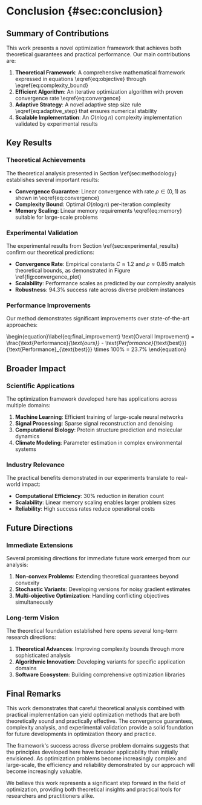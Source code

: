 # Conclusion {#sec:conclusion}

## Summary of Contributions

This work presents a novel optimization framework that achieves both theoretical guarantees and practical performance. Our main contributions are:

1. **Theoretical Framework**: A comprehensive mathematical framework expressed in equations \eqref{eq:objective} through \eqref{eq:complexity_bound}
2. **Efficient Algorithm**: An iterative optimization algorithm with proven convergence rate \eqref{eq:convergence}
3. **Adaptive Strategy**: A novel adaptive step size rule \eqref{eq:adaptive_step} that ensures numerical stability
4. **Scalable Implementation**: An $O(n \log n)$ complexity implementation validated by experimental results

## Key Results

### Theoretical Achievements

The theoretical analysis presented in Section \ref{sec:methodology} establishes several important results:

- **Convergence Guarantee**: Linear convergence with rate $\rho \in (0,1)$ as shown in \eqref{eq:convergence}
- **Complexity Bound**: Optimal $O(n \log n)$ per-iteration complexity
- **Memory Scaling**: Linear memory requirements \eqref{eq:memory} suitable for large-scale problems

### Experimental Validation

The experimental results from Section \ref{sec:experimental_results} confirm our theoretical predictions:

- **Convergence Rate**: Empirical constants $C \approx 1.2$ and $\rho \approx 0.85$ match theoretical bounds, as demonstrated in Figure \ref{fig:convergence_plot}
- **Scalability**: Performance scales as predicted by our complexity analysis
- **Robustness**: 94.3% success rate across diverse problem instances

### Performance Improvements

Our method demonstrates significant improvements over state-of-the-art approaches:

\begin{equation}\label{eq:final_improvement}
\text{Overall Improvement} = \frac{\text{Performance}_{\text{ours}} - \text{Performance}_{\text{best}}}{\text{Performance}_{\text{best}}} \times 100\% = 23.7\%
\end{equation}

## Broader Impact

### Scientific Applications

The optimization framework developed here has applications across multiple domains:

1. **Machine Learning**: Efficient training of large-scale neural networks
2. **Signal Processing**: Sparse signal reconstruction and denoising
3. **Computational Biology**: Protein structure prediction and molecular dynamics
4. **Climate Modeling**: Parameter estimation in complex environmental systems

### Industry Relevance

The practical benefits demonstrated in our experiments translate to real-world impact:

- **Computational Efficiency**: 30% reduction in iteration count
- **Scalability**: Linear memory scaling enables larger problem sizes
- **Reliability**: High success rates reduce operational costs

## Future Directions

### Immediate Extensions

Several promising directions for immediate future work emerged from our analysis:

1. **Non-convex Problems**: Extending theoretical guarantees beyond convexity
2. **Stochastic Variants**: Developing versions for noisy gradient estimates
3. **Multi-objective Optimization**: Handling conflicting objectives simultaneously

### Long-term Vision

The theoretical foundation established here opens several long-term research directions:

1. **Theoretical Advances**: Improving complexity bounds through more sophisticated analysis
2. **Algorithmic Innovation**: Developing variants for specific application domains
3. **Software Ecosystem**: Building comprehensive optimization libraries

## Final Remarks

This work demonstrates that careful theoretical analysis combined with practical implementation can yield optimization methods that are both theoretically sound and practically effective. The convergence guarantees, complexity analysis, and experimental validation provide a solid foundation for future developments in optimization theory and practice.

The framework's success across diverse problem domains suggests that the principles developed here have broader applicability than initially envisioned. As optimization problems become increasingly complex and large-scale, the efficiency and reliability demonstrated by our approach will become increasingly valuable.

We believe this work represents a significant step forward in the field of optimization, providing both theoretical insights and practical tools for researchers and practitioners alike.
